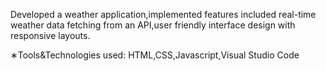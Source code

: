 Developed a weather application,implemented features included real-time weather data fetching from an API,user friendly interface design with responsive layouts.

∗Tools&Technologies used: HTML,CSS,Javascript,Visual Studio Code
